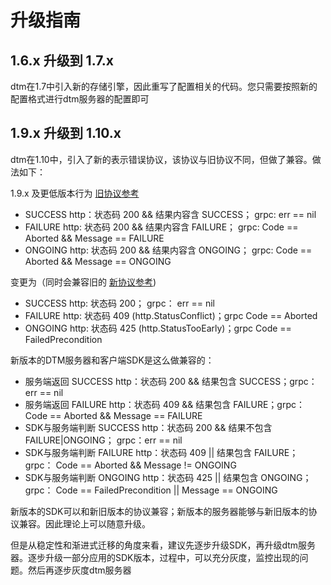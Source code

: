 # 升级指南

## 1.6.x 升级到 1.7.x
dtm在1.7中引入新的存储引擎，因此重写了配置相关的代码。您只需要按照新的配置格式进行dtm服务器的配置即可

## 1.9.x 升级到 1.10.x
dtm在1.10中，引入了新的表示错误协议，该协议与旧协议不同，但做了兼容。做法如下：

1.9.x 及更低版本行为 [旧协议参考](../summary/protocol)

- SUCCESS http：状态码 200 && 结果内容含 SUCCESS； grpc: err == nil
- FAILURE http: 状态码 200 && 结果内容含 FAILURE； grpc: Code == Aborted && Message == FAILURE
- ONGOING http: 状态码 200 && 结果内容含 ONGOING； grpc: Code == Aborted && Message == ONGOING

变更为（同时会兼容旧的 [新协议参考](../practice/arch))

- SUCCESS http: 状态码 200； grpc： err == nil
- FAILURE http: 状态码 409 (http.StatusConflict)；grpc Code == Aborted
- ONGOING http: 状态码 425 (http.StatusTooEarly)；grpc Code == FailedPrecondition

新版本的DTM服务器和客户端SDK是这么做兼容的：
- 服务端返回 SUCCESS  http：状态码 200 && 结果包含 SUCCESS；grpc： err == nil
- 服务端返回 FAILURE  http：状态码 409 && 结果包含 FAILURE；grpc： Code == Aborted && Message == FAILURE
- SDK与服务端判断 SUCCESS  http：状态码 200 && 结果不包含 FAILURE|ONGOING； grpc：err == nil
- SDK与服务端判断 FAILURE  http：状态码 409 || 结果包含 FAILURE；grpc： Code == Aborted && Message != ONGOING
- SDK与服务端判断 ONGOING  http：状态码 425 || 结果包含 ONGOING；grpc： Code == FailedPrecondition || Message == ONGOING

新版本的SDK可以和新旧版本的协议兼容；新版本的服务器能够与新旧版本的协议兼容。因此理论上可以随意升级。

但是从稳定性和渐进式迁移的角度来看，建议先逐步升级SDK，再升级dtm服务器。逐步升级一部分应用的SDK版本，过程中，可以充分灰度，监控出现的问题。然后再逐步灰度dtm服务器
